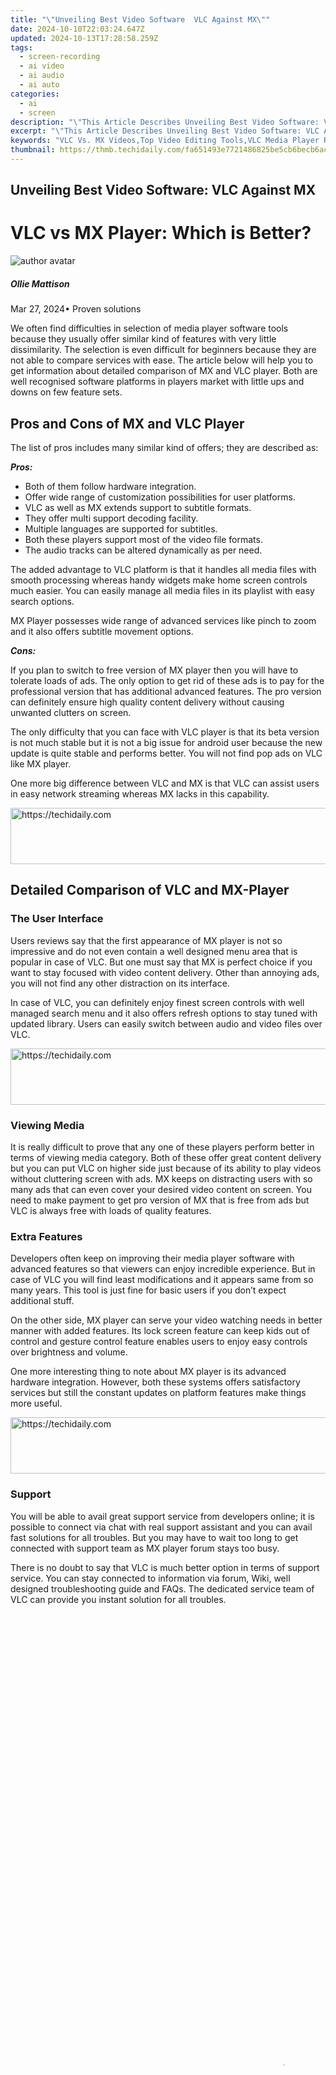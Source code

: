 ```yaml
---
title: "\"Unveiling Best Video Software  VLC Against MX\""
date: 2024-10-10T22:03:24.647Z
updated: 2024-10-13T17:28:58.259Z
tags: 
  - screen-recording
  - ai video
  - ai audio
  - ai auto
categories: 
  - ai
  - screen
description: "\"This Article Describes Unveiling Best Video Software: VLC Against MX\""
excerpt: "\"This Article Describes Unveiling Best Video Software: VLC Against MX\""
keywords: "VLC Vs. MX Videos,Top Video Editing Tools,VLC Media Player Review,Comparing VLC & MX Software,Best Video Editors List,Streaming Software Showdown,VLC Performance Analysis"
thumbnail: https://thmb.techidaily.com/fa651493e7721486825be5cb6becb6ac17b9f66023f1145d44d12b2eec67b831.jpg
---
```


## Unveiling Best Video Software: VLC Against MX

# VLC vs MX Player: Which is Better?

![author avatar](https://images.wondershare.com/filmora/article-images/ollie-mattison.jpg)

##### Ollie Mattison

 Mar 27, 2024• Proven solutions

 We often find difficulties in selection of media player software tools because they usually offer similar kind of features with very little dissimilarity. The selection is even difficult for beginners because they are not able to compare services with ease. The article below will help you to get information about detailed comparison of MX and VLC player. Both are well recognised software platforms in players market with little ups and downs on few feature sets.

## Pros and Cons of MX and VLC Player

 The list of pros includes many similar kind of offers; they are described as:

**_Pros:_**

* Both of them follow hardware integration.
* Offer wide range of customization possibilities for user platforms.
* VLC as well as MX extends support to subtitle formats.
* They offer multi support decoding facility.
* Multiple languages are supported for subtitles.
* Both these players support most of the video file formats.
* The audio tracks can be altered dynamically as per need.

 The added advantage to VLC platform is that it handles all media files with smooth processing whereas handy widgets make home screen controls much easier. You can easily manage all media files in its playlist with easy search options.

 MX Player possesses wide range of advanced services like pinch to zoom and it also offers subtitle movement options.

**_Cons:_**

 If you plan to switch to free version of MX player then you will have to tolerate loads of ads. The only option to get rid of these ads is to pay for the professional version that has additional advanced features. The pro version can definitely ensure high quality content delivery without causing unwanted clutters on screen.

 The only difficulty that you can face with VLC player is that its beta version is not much stable but it is not a big issue for android user because the new update is quite stable and performs better. You will not find pop ads on VLC like MX player.

 One more big difference between VLC and MX is that VLC can assist users in easy network streaming whereas MX lacks in this capability.

<!-- affiliate ads begin -->
<a href="https://appsumo.8odi.net/c/5597632/2082533/7443" target="_top" id="2082533">
  <img src="//a.impactradius-go.com/display-ad/7443-2082533" border="0" alt="https://techidaily.com" width="728" height="90"/>
</a>
<img height="0" width="0" src="https://appsumo.8odi.net/i/5597632/2082533/7443" style="position:absolute;visibility:hidden;" border="0" />
<!-- affiliate ads end -->

## Detailed Comparison of VLC and MX-Player

### The User Interface

 Users reviews say that the first appearance of MX player is not so impressive and do not even contain a well designed menu area that is popular in case of VLC. But one must say that MX is perfect choice if you want to stay focused with video content delivery. Other than annoying ads, you will not find any other distraction on its interface.

 In case of VLC, you can definitely enjoy finest screen controls with well managed search menu and it also offers refresh options to stay tuned with updated library. Users can easily switch between audio and video files over VLC.

<!-- affiliate ads begin -->
<a href="https://appsumo.8odi.net/c/5597632/2075472/7443" target="_top" id="2075472">
  <img src="//a.impactradius-go.com/display-ad/7443-2075472" border="0" alt="https://techidaily.com" width="728" height="90"/>
</a>
<img height="0" width="0" src="https://appsumo.8odi.net/i/5597632/2075472/7443" style="position:absolute;visibility:hidden;" border="0" />
<!-- affiliate ads end -->

### Viewing Media

 It is really difficult to prove that any one of these players perform better in terms of viewing media category. Both of these offer great content delivery but you can put VLC on higher side just because of its ability to play videos without cluttering screen with ads. MX keeps on distracting users with so many ads that can even cover your desired video content on screen. You need to make payment to get pro version of MX that is free from ads but VLC is always free with loads of quality features.

### Extra Features

 Developers often keep on improving their media player software with advanced features so that viewers can enjoy incredible experience. But in case of VLC you will find least modifications and it appears same from so many years. This tool is just fine for basic users if you don’t expect additional stuff.

 On the other side, MX player can serve your video watching needs in better manner with added features. Its lock screen feature can keep kids out of control and gesture control feature enables users to enjoy easy controls over brightness and volume.

 One more interesting thing to note about MX player is its advanced hardware integration. However, both these systems offers satisfactory services but still the constant updates on platform features make things more useful.

<!-- affiliate ads begin -->
<a href="https://aligracehair.sjv.io/c/5597632/2135361/19272" target="_top" id="2135361">
  <img src="//a.impactradius-go.com/display-ad/19272-2135361" border="0" alt="https://techidaily.com" width="728" height="90"/>
</a>
<img height="0" width="0" src="https://aligracehair.sjv.io/i/5597632/2135361/19272" style="position:absolute;visibility:hidden;" border="0" />
<!-- affiliate ads end -->

### Support

 You will be able to avail great support service from developers online; it is possible to connect via chat with real support assistant and you can avail fast solutions for all troubles. But you may have to wait too long to get connected with support team as MX player forum stays too busy.

 There is no doubt to say that VLC is much better option in terms of support service. You can stay connected to information via forum, Wiki, well designed troubleshooting guide and FAQs. The dedicated service team of VLC can provide you instant solution for all troubles.

<!-- affiliate ads begin -->
<span id="1834903">
					<video width="864" height="1536" style="cursor:pointer"
           poster="//a.impactradius-go.com/display-clicktoplayimage/1834903.png"
           onclick="if(!this.playClicked){this.play();this.setAttribute('controls',true);this.playClicked=true;}">
	   <source src="//a.impactradius-go.com/display-ad/16836-1834903">
	   <img src="//a.impactradius-go.com/display-clicktoplayimage/1834903.png" style="border: none; height: 100%; width: 100%; object-fit: contain">
	</video>
	<div style="width:540px;text-align:center"><a href="javascript:window.open(decodeURIComponent('https%3A%2F%2F25home.pxf.io%2Fc%2F5597632%2F1834903%2F16836'), '_blank');void(0);">Click here</a></div>
</span>
<img height="0" width="0" src="https://imp.pxf.io/i/5597632/1834903/16836" style="position:absolute;visibility:hidden;" border="0" />
<!-- affiliate ads end -->

## Conclusion

 Both of these media players are capable enough to play almost all popular media file formats and ensure optimal content quality for music as well as video files.

 Most of the users love to play all media files on VLC while working on computer whereas MX player is rated as best solution for android platform. Those who cannot tolerate annoying ads on screen are advised to go ahead with VLC and the second option is to spend on professional version of MX player. But if you are okay with ads then free version of MX player is also a good choice. However, the paid version can provide your easy access to wide range of advanced player features.

![author avatar](https://images.wondershare.com/filmora/article-images/ollie-mattison.jpg)

Ollie Mattison

Ollie Mattison is a writer and a lover of all things video.

Follow @Ollie Mattison

<ins class="adsbygoogle"
      style="display:block"
      data-ad-client="ca-pub-7571918770474297"
      data-ad-slot="8358498916"
      data-ad-format="auto"
      data-full-width-responsive="true"></ins>

<span class="atpl-alsoreadstyle">Also read:</span>
<div><ul>
<li><a href="https://extra-hints.techidaily.com/new-adobe-advice-brighten-up-faded-iphone-videos-using-four-critical-techniques/"><u>[New] [Adobe Advice] Brighten Up Faded iPhone Videos Using Four Critical Techniques</u></a></li>
<li><a href="https://fox-http.techidaily.com/new-2024-approved-tailoring-your-windows-photos-display-filters-and-audio-options/"><u>[New] 2024 Approved Tailoring Your Windows Photos Display Filters & Audio Options</u></a></li>
<li><a href="https://extra-hints.techidaily.com/new-cartoonkingdom-comprehensive-24-guide/"><u>[New] CartoonKingdom Comprehensive '24 Guide</u></a></li>
<li><a href="https://extra-hints.techidaily.com/new-compreranly-assessing-ustream-with-equivalent-sites/"><u>[New] Compreranly Assessing Ustream with Equivalent Sites</u></a></li>
<li><a href="https://youtube-lab.techidaily.com/n-2024-essential-low-cost-footage-source-directory/"><u>[New] In 2024, Essential Low-Cost Footage Source Directory</u></a></li>
<li><a href="https://extra-approaches.techidaily.com/new-step-by-step-instructions-for-picking-background-scores-for-vlogs/"><u>[New] Step-by-Step Instructions for Picking Background Scores for Vlogs</u></a></li>
<li><a href="https://youtube-data.techidaily.com/ed-a-step-by-step-guide-to-youtube-comms-management/"><u>[Updated] A Step-by-Step Guide to YouTube Comms Management</u></a></li>
<li><a href="https://youtube-clips.techidaily.com/updated-does-youtube-offer-regular-viewers-money/"><u>[Updated] Does YouTube Offer Regular Viewers Money?</u></a></li>
<li><a href="https://extra-hints.techidaily.com/bringing-text-to-life-3d-techniques-in-illustrator/"><u>Bringing Text to Life 3D Techniques in Illustrator</u></a></li>
<li><a href="https://extra-hints.techidaily.com/craft-your-virtual-persona-with-our-metaverse-guide/"><u>Craft Your Virtual Persona with Our Metaverse Guide</u></a></li>
<li><a href="https://fox-that.techidaily.com/1721469204230-effortlessly-reappear-your-missing-alerts-on-iphone-with-these-7-quick-fixes/"><u>Effortlessly Reappear Your Missing Alerts on iPhone with These 7 Quick Fixes</u></a></li>
<li><a href="https://hardware-help.techidaily.com/how-to-install-the-latest-epson-wf-7720-printer-driver-for-windows-computers/"><u>How to Install the Latest Epson WF-7720 Printer Driver for Windows Computers</u></a></li>
<li><a href="https://extra-hints.techidaily.com/in-2024-chasing-the-cause-of-frozen-photobooth-videos/"><u>In 2024, Chasing the Cause of Frozen Photobooth Videos</u></a></li>
<li><a href="https://extra-hints.techidaily.com/in-2024-colorseeker-pro-discovering-lightroom-alternatives/"><u>In 2024, ColorSeeker Pro Discovering Lightroom Alternatives</u></a></li>
<li><a href="https://win-latest.techidaily.com/release-technique/"><u>Release Technique</u></a></li>
<li><a href="https://fox-that.techidaily.com/stuck-with-late-imessage-arrival-solve-it-using-our-top-9-fixes/"><u>Stuck With Late iMessage Arrival? Solve It Using Our Top 9 Fixes</u></a></li>
</ul></div>

